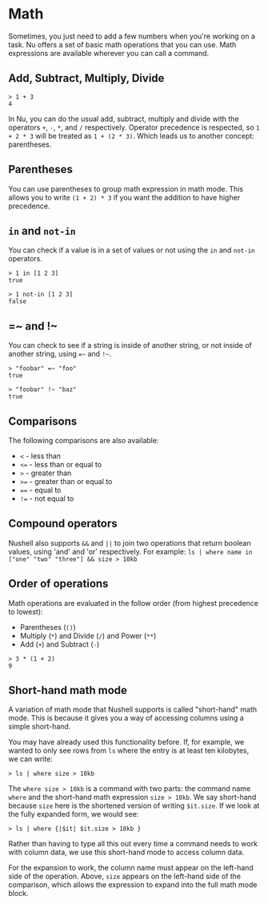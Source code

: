 # Math

Sometimes, you just need to add a few numbers when you're working on a task.  Nu offers a set of basic math operations that you can use. Math expressions are available wherever you can call a command.

## Add, Subtract, Multiply, Divide

```
> 1 + 3
4
```

In Nu, you can do the usual add, subtract, multiply and divide with the operators `+`, `-`, `*`, and `/` respectively.  Operator precedence is respected, so `1 + 2 * 3` will be treated as `1 + (2 * 3)`.  Which leads us to another concept: parentheses.

## Parentheses

You can use parentheses to group math expression in math mode. This allows you to write `(1 + 2) * 3` if you want the addition to have higher precedence.

## `in` and `not-in`

You can check if a value is in a set of values or not using the `in` and `not-in` operators.

```
> 1 in [1 2 3]
true
```

```
> 1 not-in [1 2 3]
false
```

## =~ and !~

You can check to see if a string is inside of another string, or not inside of another string, using `=~` and `!~`.

```
> "foobar" =~ "foo"
true
```

```
> "foobar" !~ "baz"
true
```

## Comparisons

The following comparisons are also available:

* `<` - less than
* `<=` - less than or equal to
* `>` - greater than
* `>=` - greater than or equal to
* `==` - equal to
* `!=` - not equal to

## Compound operators

Nushell also supports `&&` and `||` to join two operations that return boolean values, using 'and' and 'or' respectively.  For example: `ls | where name in ["one" "two" "three"] && size > 10kb`

## Order of operations

Math operations are evaluated in the follow order (from highest precedence to lowest):

* Parentheses (`()`)
* Multiply (`*`) and Divide (`/`) and Power (`**`)
* Add (`+`) and Subtract (`-`)

```
> 3 * (1 + 2)
9
```

## Short-hand math mode

A variation of math mode that Nushell supports is called "short-hand" math mode. This is because it gives you a way of accessing columns using a simple short-hand.

You may have already used this functionality before. If, for example, we wanted to only see rows from `ls` where the entry is at least ten kilobytes, we can write:

```
> ls | where size > 10kb
```

The `where size > 10kb` is a command with two parts: the command name `where` and the short-hand math expression `size > 10kb`. We say short-hand because `size` here is the shortened version of writing `$it.size`.  If we look at the fully expanded form, we would see:

```
> ls | where {|$it| $it.size > 10kb }
```

Rather than having to type all this out every time a command needs to work with column data, we use this short-hand mode to access column data.

For the expansion to work, the column name must appear on the left-hand side of the operation. Above, `size` appears on the left-hand side of the comparison, which allows the expression to expand into the full math mode block.
